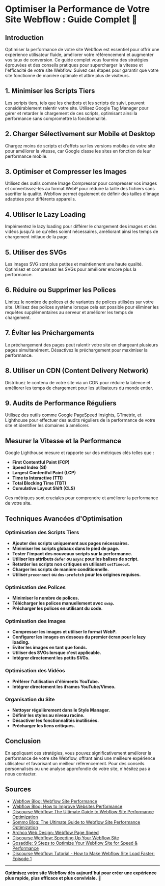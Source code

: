 # Optimiser la Performance de Votre Site Webflow : Guide Complet 🚀

## Introduction

Optimiser la performance de votre site Webflow est essentiel pour offrir une expérience utilisateur fluide, améliorer votre référencement et augmenter vos taux de conversion. Ce guide complet vous fournira des stratégies éprouvées et des conseils pratiques pour supercharger la vitesse et l'efficacité de votre site Webflow. Suivez ces étapes pour garantir que votre site fonctionne de manière optimale et attire plus de visiteurs.

## 1. Minimiser les Scripts Tiers

Les scripts tiers, tels que les chatbots et les scripts de suivi, peuvent considérablement ralentir votre site. Utilisez Google Tag Manager pour gérer et retarder le chargement de ces scripts, optimisant ainsi la performance sans compromettre la fonctionnalité.

## 2. Charger Sélectivement sur Mobile et Desktop

Chargez moins de scripts et d'effets sur les versions mobiles de votre site pour améliorer la vitesse, car Google classe les sites en fonction de leur performance mobile.

## 3. Optimiser et Compresser les Images

Utilisez des outils comme Image Compressor pour compresser vos images et convertissez-les au format WebP pour réduire la taille des fichiers sans sacrifier la qualité. Webflow permet également de définir des tailles d'image adaptées pour différents appareils.

## 4. Utiliser le Lazy Loading

Implémentez le lazy loading pour différer le chargement des images et des vidéos jusqu'à ce qu'elles soient nécessaires, améliorant ainsi les temps de chargement initiaux de la page.

## 5. Utiliser des SVGs

Les images SVG sont plus petites et maintiennent une haute qualité. Optimisez et compressez les SVGs pour améliorer encore plus la performance.

## 6. Réduire ou Supprimer les Polices

Limitez le nombre de polices et de variantes de polices utilisées sur votre site. Utilisez des polices système lorsque cela est possible pour éliminer les requêtes supplémentaires au serveur et améliorer les temps de chargement.

## 7. Éviter les Préchargements

Le préchargement des pages peut ralentir votre site en chargeant plusieurs pages simultanément. Désactivez le préchargement pour maximiser la performance.

## 8. Utiliser un CDN (Content Delivery Network)

Distribuez le contenu de votre site via un CDN pour réduire la latence et améliorer les temps de chargement pour les utilisateurs du monde entier.

## 9. Audits de Performance Réguliers

Utilisez des outils comme Google PageSpeed Insights, GTmetrix, et Lighthouse pour effectuer des audits réguliers de la performance de votre site et identifier les domaines à améliorer.

## Mesurer la Vitesse et la Performance

Google Lighthouse mesure et rapporte sur des métriques clés telles que :
- **First Contentful Paint (FCP)**
- **Speed Index (SI)**
- **Largest Contentful Paint (LCP)**
- **Time to Interactive (TTI)**
- **Total Blocking Time (TBT)**
- **Cumulative Layout Shift (CLS)**

Ces métriques sont cruciales pour comprendre et améliorer la performance de votre site.

## Techniques Avancées d'Optimisation

### Optimisation des Scripts Tiers

- **Ajouter des scripts uniquement aux pages nécessaires.**
- **Minimiser les scripts globaux dans le pied de page.**
- **Tester l'impact des nouveaux scripts sur la performance.**
- **Utiliser les attributs `defer` ou `async` pour les balises de script.**
- **Retarder les scripts non critiques en utilisant `setTimeout`.**
- **Charger les scripts de manière conditionnelle.**
- **Utiliser `preconnect` ou `dns-prefetch` pour les origines requises.**

### Optimisation des Polices

- **Minimiser le nombre de polices.**
- **Télécharger les polices manuellement avec `swap`.**
- **Précharger les polices en utilisant du code.**

### Optimisation des Images

- **Compresser les images et utiliser le format WebP.**
- **Configurer les images en dessous du premier écran pour le lazy loading.**
- **Éviter les images en tant que fonds.**
- **Utiliser des SVGs lorsque c'est applicable.**
- **Intégrer directement les petits SVGs.**

### Optimisation des Vidéos

- **Préférer l'utilisation d'éléments YouTube.**
- **Intégrer directement les iframes YouTube/Vimeo.**

### Organisation du Site

- **Nettoyer régulièrement dans le Style Manager.**
- **Définir les styles au niveau racine.**
- **Désactiver les fonctionnalités inutilisées.**
- **Précharger les liens critiques.**

## Conclusion

En appliquant ces stratégies, vous pouvez significativement améliorer la performance de votre site Webflow, offrant ainsi une meilleure expérience utilisateur et favorisant un meilleur référencement. Pour des conseils personnalisés ou une analyse approfondie de votre site, n'hésitez pas à nous contacter.

## Sources

- [Webflow Blog: Webflow Site Performance](https://webflow.com/blog/webflow-site-performance)
- [Webflow Blog: How to Improve Websites Performance](https://webflow.com/blog/how-to-improve-websites-performance)
- [Discourse Webflow: The Ultimate Guide to Webflow Site Performance Optimization](https://discourse.webflow.com/t/the-ultimate-guide-to-webflow-site-performance-optimization/244787)
- [Sommo Blog: The Ultimate Guide to Webflow Site Performance Optimization](https://www.sommo.io/blog/the-ultimate-guide-to-webflow-site-performance-optimization)
- [Archco Web Design: Webflow Page Speed](https://www.archcowebdesign.com/blog/webflow-page-speed)
- [Discourse Webflow: Speeding Up Your Webflow Site](https://discourse.webflow.com/t/speeding-up-your-webflow-site/302)
- [Gosaddle: 9 Steps to Optimize Your Webflow Site for Speed & Performance](https://www.gosaddle.com/articles/9-steps-to-optimize-your-webflow-site-for-speed-performance)
- [Discourse Webflow: Tutorial - How to Make Webflow Site Load Faster: Episode 1](https://discourse.webflow.com/t/tutorial-how-to-make-webflow-site-load-faster-episode-1-compressing-custom-fonts-uploading-to-webflow/159463)

---

**Optimisez votre site Webflow dès aujourd'hui pour créer une expérience plus rapide, plus efficace et plus conviviale.** 🌟